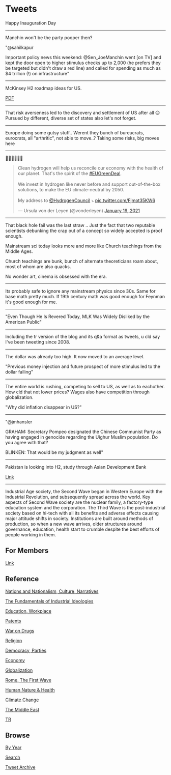 # Tweets

Happy Inauguration Day

---

Manchin won't be the party pooper then?

"@sahilkapur

Important policy news this weekend: @Sen_JoeManchin went [on TV] and
kept the door open to higher stimulus checks up to 2,000 (he prefers
they be targeted but didn't draw a red line) and called for spending
as much as $4 trillion (!) on infrastructure"

---

McKinsey H2 roadmap ideas for US.

[PDF](https://static1.squarespace.com/static/53ab1feee4b0bef0179a1563/t/5e7ca9d6c8fb3629d399fe0c/1585228263363/Road+Map+to+a+US+Hydrogen+Economy+Full+Report.pdf)

---

That risk averseness led to the discovery and settlement of US after
all 😉 Pursued by different, diverse set of states also let's not
forget.

---

Europe doing some gutsy stuff.. Werent they bunch of bureucrats,
eurocrats, all "arthritic", not able to move..?  Taking some risks,
big moves here

---

👏👏👏👏👏👏

<blockquote class="twitter-tweet"><p lang="en" dir="ltr">Clean hydrogen will help us reconcile our economy with the health of our planet. That&#39;s the spirit of the <a href="https://twitter.com/hashtag/EUGreenDeal?src=hash&amp;ref_src=twsrc%5Etfw">#EUGreenDeal</a>. <br><br>We invest in hydrogen like never before and support out-of-the-box solutions, to make the EU climate-neutral by 2050.<br><br>My address to <a href="https://twitter.com/HydrogenCouncil?ref_src=twsrc%5Etfw">@HydrogenCouncil</a> ⤵ <a href="https://t.co/Fjmot35KW6">pic.twitter.com/Fjmot35KW6</a></p>&mdash; Ursula von der Leyen (@vonderleyen) <a href="https://twitter.com/vonderleyen/status/1351487690752073729?ref_src=twsrc%5Etfw">January 19, 2021</a></blockquote> <script async src="https://platform.twitter.com/widgets.js" charset="utf-8"></script>

---

That black hole fail was the last straw .. Just the fact that two
reputable scientists debunking the crap out of a concept so widely
accepted is proof enough.

Mainstream sci today looks more and more like Church teachings from
the Middle Ages.

Church teachings are bunk, bunch of alternate theoreticians roam
about, most of whom are also quacks.

No wonder art, cinema is obsessed with the era.

---

Its probably safe to ignore any mainstream physics since 30s. Same for
base math pretty much. If 19th century math was good enough for
Feynman it's good enough for me.

---

"Even Though He Is Revered Today, MLK Was Widely Disliked by the American Public"

---

Including the tr version of the blog and its q&a format as tweets, u
cld say I've been tweeting since 2008.

---

The dollar was already too high. It now moved to an average level.

"Previous money injection and future prospect of more stimulus led to
the dollar falling"

---

The entire world is rushing, competing to sell to US, as well as to
eachother. How cld that not lower prices? Wages also have competition
through globalization. 

"Why did inflation disappear in US?"

---

"@jmhansler

GRAHAM: Secretary Pompeo designated the Chinese Communist Party as
having engaged in genocide regarding the Uighur Muslim population. Do
you agree with that?

BLINKEN: That would be my judgment as well"

---

Pakistan is looking into H2, study through Asian Development Bank

[Link](https://apac.gasworld.com/story/pakistan-neeca-and-adb-collaborate-for-renewable-hydrogen-deployment-study/)

---

Industrial Age society, the Second Wave began in Western Europe with
the Industrial Revolution, and subsequently spread across the
world. Key aspects of Second Wave society are the nuclear family, a
factory-type education system and the corporation. The Third Wave is
the post-industrial society based on hi-tech with all its benefits and
adverse effects causing major attitude shifts in society. Institutions
are built around methods of production, so when a new wave arrives,
older structures around governance, education, health start to crumble
despite the best efforts of people working in them.

## For Members

[Link](https://thirdwave-members.herokuapp.com)

## Reference

[Nations and Nationalism, Culture, Narratives](/2013/02/nations-and-nationalism.md)

[The Fundamentals of Industrial Ideologies](/2011/04/fundamentals-of-industrial-ideologies.md)

[Education, Workplace](2017/09/education-workplace.md)

[Patents](/2018/09/patents.md)

[War on Drugs](/2019/11/war-on-drugs.md)

[Religion](/2015/04/god-religion.md)

[Democracy, Parties](/2016/11/democracy.md)

[Economy](/2018/05/economy.md)

[Globalization](/2018/09/globalization.md)

[Rome, The First Wave](/2017/12/rome.md)

[Human Nature & Health](/2020/07/human-nature.md)

[Climate Change](/2018/12/climate.md)

[The Middle East](/2019/07/middleeast.md)

[TR](../tr)

## Browse

[By Year](years.md)

[Search](search.html)

[Tweet Archive](/tweets/README.md)


